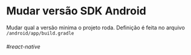 # Mudar versão SDK Android

Mudar qual a versão minima o projeto roda.
Definição é feita no arquivo
`/android/app/build.gradle`


###### #react-native
